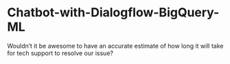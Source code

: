 # Chatbot-with-Dialogflow-BigQuery-ML
Wouldn’t it be awesome to have an accurate estimate of how long it will take for tech support to resolve our issue?
